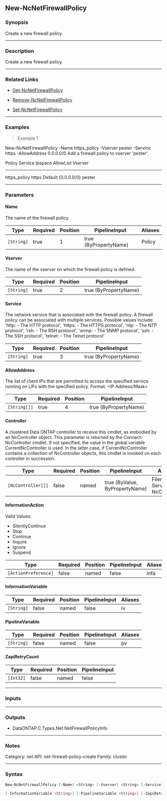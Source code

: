 New-NcNetFirewallPolicy
-----------------------

### Synopsis
Create a new firewall policy.

---

### Description

Create a new firewall policy.

---

### Related Links
* [Get-NcNetFirewallPolicy](Get-NcNetFirewallPolicy)

* [Remove-NcNetFirewallPolicy](Remove-NcNetFirewallPolicy)

* [Set-NcNetFirewallPolicy](Set-NcNetFirewallPolicy)

---

### Examples
> Example 1

New-NcNetFirewallPolicy -Name https_policy -Vserver pester -Service https -AllowAddress 0.0.0.0/0
Add a firewall policy to vserver 'pester'.

Policy               Service    Ipspace          AllowList                          Vserver
------               -------    -------          ---------                          -------
https_policy         https      Default          {0.0.0.0/0}                        pester

---

### Parameters
#### **Name**
The name of the firewall policy.

|Type      |Required|Position|PipelineInput        |Aliases|
|----------|--------|--------|---------------------|-------|
|`[String]`|true    |1       |true (ByPropertyName)|Policy |

#### **Vserver**
The name of the vserver on which the firewall policy is defined.

|Type      |Required|Position|PipelineInput        |
|----------|--------|--------|---------------------|
|`[String]`|true    |2       |true (ByPropertyName)|

#### **Service**
The network service that is associated with the firewall policy. A firewall policy can be associated with multiple services.
Possible values include:
'http:     - The HTTP protocol',
'https:    - The HTTPS protocol',
'ntp:      - The NTP protocol',
'rsh:      - The RSH protocol',
'snmp:     - The SNMP protocol',
'ssh:      - The SSH protocol',
'telnet:   - The Telnet protocol'

|Type      |Required|Position|PipelineInput        |
|----------|--------|--------|---------------------|
|`[String]`|true    |3       |true (ByPropertyName)|

#### **AllowAddress**
The list of client IPs that are permitted to access the specified service running on LIFs with the specified policy.
Format: <IP Address/Mask>

|Type        |Required|Position|PipelineInput        |
|------------|--------|--------|---------------------|
|`[String[]]`|true    |4       |true (ByPropertyName)|

#### **Controller**
A clustered Data ONTAP controller to receive this cmdlet, as embodied by an NcController object.  This parameter is returned by the Connect-NcController cmdlet.  If not specified, the value in the global variable CurrentNcController is used.  In the latter case, if CurrentNcController contains a collection of NcController objects, this cmdlet is invoked on each controller in succession.

|Type              |Required|Position|PipelineInput                 |Aliases                          |
|------------------|--------|--------|------------------------------|---------------------------------|
|`[NcController[]]`|false   |named   |true (ByValue, ByPropertyName)|Filer<br/>Server<br/>NcController|

#### **InformationAction**

Valid Values:

* SilentlyContinue
* Stop
* Continue
* Inquire
* Ignore
* Suspend

|Type                |Required|Position|PipelineInput|Aliases|
|--------------------|--------|--------|-------------|-------|
|`[ActionPreference]`|false   |named   |false        |infa   |

#### **InformationVariable**

|Type      |Required|Position|PipelineInput|Aliases|
|----------|--------|--------|-------------|-------|
|`[String]`|false   |named   |false        |iv     |

#### **PipelineVariable**

|Type      |Required|Position|PipelineInput|Aliases|
|----------|--------|--------|-------------|-------|
|`[String]`|false   |named   |false        |pv     |

#### **ZapiRetryCount**

|Type     |Required|Position|PipelineInput|
|---------|--------|--------|-------------|
|`[Int32]`|false   |named   |false        |

---

### Inputs

---

### Outputs
* DataONTAP.C.Types.Net.NetFirewallPolicyInfo

---

### Notes
Category: net
API: net-firewall-policy-create
Family: cluster

---

### Syntax
```PowerShell
New-NcNetFirewallPolicy [-Name] <String> [-Vserver] <String> [-Service] <String> [-AllowAddress] <String[]> [-Controller <NcController[]>] [-InformationAction <ActionPreference>] 
```
```PowerShell
[-InformationVariable <String>] [-PipelineVariable <String>] [-ZapiRetryCount <Int32>] [<CommonParameters>]
```
